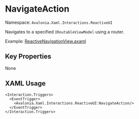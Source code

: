 # NavigateAction

Namespace: `Avalonia.Xaml.Interactions.ReactiveUI`

Navigates to a specified `IRoutableViewModel` using a router.

Example: [ReactiveNavigationView.axaml](samples/BehaviorsTestApplication/Views/ReactiveUI/ReactiveNavigationView.axaml)

## Key Properties
None

## XAML Usage
```xaml
<Interaction.Triggers>
  <EventTrigger>
    <Avalonia.Xaml.Interactions.ReactiveUI:NavigateAction/>
  </EventTrigger>
</Interaction.Triggers>
```
